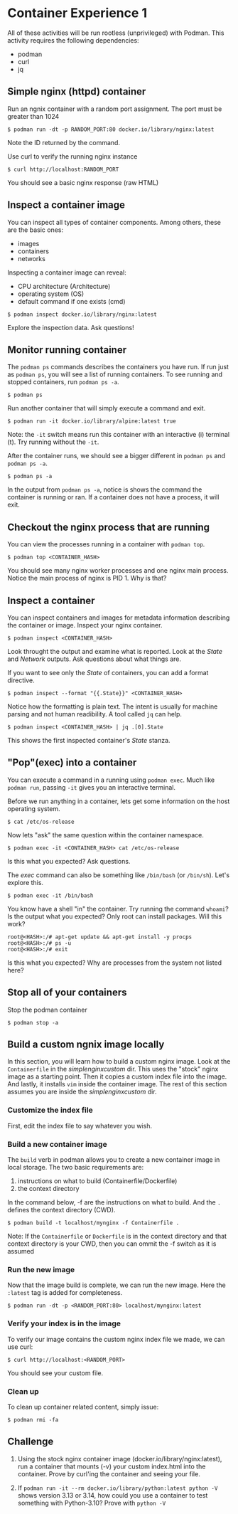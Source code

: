 # Container Experience 1

All of these activities will be run rootless (unprivileged) with Podman. This activity requires the following dependencies:

* podman
* curl
* jq

## Simple nginx (httpd) container

Run an ngnix container with a random port assignment.  The port must be greater than 1024

```console
$ podman run -dt -p RANDOM_PORT:80 docker.io/library/nginx:latest
```

Note the ID returned by the command.

Use curl to verify the running nginx instance
```console
$ curl http://localhost:RANDOM_PORT
```
You should see a basic nginx response (raw HTML)


## Inspect a container image

You can inspect all types of container components.  Among others, these are the basic ones:
* images
* containers
* networks

Inspecting a container image can reveal:
* CPU architecture (Architecture)
* operating system (OS)
* default command if one exists (cmd)

```console
$ podman inspect docker.io/library/nginx:latest
```

Explore the inspection data.  Ask questions!

## Monitor running container

The `podman ps` commands describes the containers you have run.  If run just as `podman ps`, you will see a list
of running containers.  To see running and stopped containers, run `podman ps -a`.

```console
$ podman ps
```

Run another container that will simply execute a command and exit.

```console
$ podman run -it docker.io/library/alpine:latest true
```

Note: the `-it` switch means run this container with an interactive (i) terminal (t). Try running without the `-it`.

After the container runs, we should see a bigger different in `podman ps` and `podman ps -a`.

```console
$ podman ps -a
```

In the output from `podman ps -a`, notice is shows the command the container is running or ran.  If a container does not have a process, it will exit.

## Checkout the nginx process that are running

You can view the processes running in a container with `podman top`.

```console
$ podman top <CONTAINER_HASH>
```

You should see many nginx worker processes and one nginx main process.  Notice the main process of nginx is PID 1.  Why is that?

## Inspect a container

You can inspect containers and images for metadata information describing the container or image. Inspect your nginx container.


```console
$ podman inspect <CONTAINER_HASH>
```

Look throught the output and examine what is reported. Look at the *State* and *Network* outputs.  Ask questions about what things are.

If you want to see only the *State* of containers, you can add a format directive.

```console
$ podman inspect --format "{{.State}}" <CONTAINER_HASH>
```

Notice how the formatting is plain text.  The intent is usually for machine parsing and not human readibility.  A tool called `jq` can help.

```console
$ podman inspect <CONTAINER_HASH> | jq .[0].State
```

This shows the first inspected container's *State* stanza.


## "Pop"(exec) into a container

You can execute a command in a running using `podman exec`.  Much like `podman run`, passing `-it` gives you an interactive terminal.

Before we run anything in a container, lets get some information on the host operating system.

```console
$ cat /etc/os-release
```

Now lets "ask" the same question within the container namespace.

```console
$ podman exec -it <CONTAINER_HASH> cat /etc/os-release
```

Is this what you expected? Ask questions.

The *exec* command can also be something like `/bin/bash` (or `/bin/sh`).  Let's explore this.

```console
$ podman exec -it /bin/bash
```

You know have a shell "in" the container. Try running the command `whoami`?  Is the output what you expected?  Only root can install packages.  Will this work?

```console
root@<HASH>:/# apt-get update && apt-get install -y procps
root@<HASH>:/# ps -u
root@<HASH>:/# exit
```

Is this what you expected?  Why are processes from the system not listed here?


## Stop all of your containers

Stop the podman container

```console
$ podman stop -a
```


## Build a custom ngnix image locally

In this section, you will learn how to build a custom nginx image. Look at the `Containerfile` in the *simplenginxcustom* dir.  This uses the "stock" nginx image as a starting point. Then it copies a custom index file into the image.  And lastly, it installs `vim` inside the container image.  The rest of this section assumes you are inside the *simplenginxcustom* dir.

### Customize the index file

First, edit the index file to say whatever you wish.

### Build a new container image

The `build` verb in podman allows you to create a new container image in local storage. The two basic requirements are:

1. instructions on what to build (Containerfile/Dockerfile)
1. the context directory 

In the command below, -f are the instructions on what to build.  And the `.` defines the context directory (CWD).


```console
$ podman build -t localhost/mynginx -f Containerfile .
```

Note: If the `Containerfile` or `Dockerfile` is in the context directory and that context directory is your CWD, then you can ommit the -f
switch as it is assumed

### Run the new image

Now that the image build is complete, we can run the new image.  Here the `:latest` tag is added for completeness.

```console
$ podman run -dt -p <RANDOM_PORT:80> localhost/mynginx:latest
```

### Verify your index is in the image

To verify our image contains the custom nginx index file we made, we can use curl:

```console
$ curl http://localhost:<RANDOM_PORT>
```

You should see your custom file.

### Clean up
 
 To clean up container related content, simply issue:

```console
$ podman rmi -fa
```


## Challenge

1. Using the stock nginx container image (docker.io/library/nginx:latest), run a container that mounts (-v) 
 your custom index.html into the container.  Prove by curl'ing the container and seeing your file.

1. If `podman run -it --rm docker.io/library/python:latest python -V` shows version 3.13 or 3.14, how could you use a container to test something with Python-3.10?  Prove with `python -V`